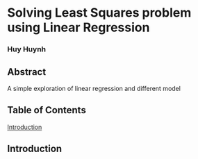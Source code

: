 # Solving Least Squares problem using Linear Regression
### Huy Huynh

## Abstract
A simple exploration of linear regression and different model 

## Table of Contents
[Introduction](#Introductio)

## Introduction
